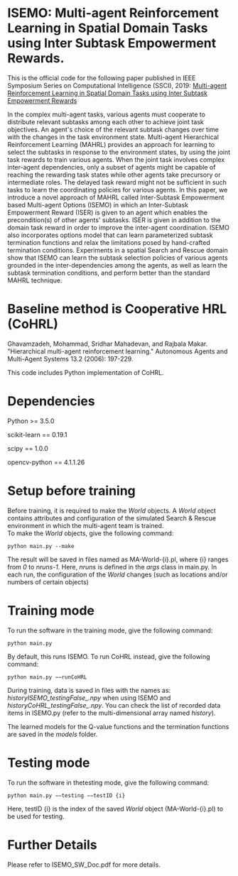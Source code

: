 # ISEMO: Multi-agent Reinforcement Learning in Spatial Domain Tasks using Inter Subtask Empowerment Rewards.
This is the official code for the following paper published in IEEE Symposium Series on Computational Intelligence (SSCI), 2019:
[Multi-agent Reinforcement Learning in Spatial Domain Tasks using Inter Subtask Empowerment Rewards](https://ieeexplore.ieee.org/abstract/document/9002777) 

In the complex multi-agent tasks, various agents must cooperate to distribute relevant subtasks among each other to achieve joint task objectives. An agent's choice of the relevant subtask changes over time with the changes in the task environment state. Multi-agent Hierarchical Reinforcement Learning (MAHRL) provides an approach for learning to select the subtasks in response to the environment states, by using the joint task rewards to train various agents. When the joint task involves complex inter-agent dependencies, only a subset of agents might be capable of reaching the rewarding task states while other agents take precursory or intermediate roles. The delayed task reward might not be sufficient in such tasks to learn the coordinating policies for various agents. In this paper, we introduce a novel approach of MAHRL called Inter-Subtask Empowerment based Multi-agent Options (ISEMO) in which an Inter-Subtask Empowerment Reward (ISER) is given to an agent which enables the precondition(s) of other agents' subtasks. ISER is given in addition to the domain task reward in order to improve the inter-agent coordination. ISEMO also incorporates options model that can learn parameterized subtask termination functions and relax the limitations posed by hand-crafted termination conditions. Experiments in a spatial Search and Rescue domain show that ISEMO can learn the subtask selection policies of various agents grounded in the inter-dependencies among the agents, as well as learn the subtask termination conditions, and perform better than the standard MAHRL technique.


# Baseline method is Cooperative HRL (CoHRL) 
Ghavamzadeh, Mohammad, Sridhar Mahadevan, and Rajbala Makar. "Hierarchical multi-agent reinforcement learning." Autonomous Agents and Multi-Agent Systems 13.2 (2006): 197-229.

This code includes Python implementation of CoHRL.

# Dependencies
Python >= 3.5.0

scikit-learn == 0.19.1

scipy == 1.0.0

opencv-python == 4.1.1.26

# Setup before training
Before training, it is required to make the _World_ objects. A _World_ object contains attributes and configuration of the simulated Search & Rescue environment in which the multi-agent team is trained.  
To make the _World_ objects, give the following command: 

`python main.py --make` 

The result will be saved in files named as MA-World-{i}.pl, where {i} ranges from _0_ to _nruns-1_. Here, _nruns_ is defined in the _args_ class in main.py. In each run, the configuration of the _World_ changes (such as locations and/or numbers of certain objects)

# Training mode
To run the software in the training mode, give the following command:

`python main.py`  

By default, this runs ISEMO. To run CoHRL instead, give the following command:

`python main.py −−runCoHRL`

During training, data is saved in files with the names as: _historyISEMO\_testingFalse\_.npy_ when using ISEMO and _historyCoHRL\_testingFalse\_.npy_. 
You can check the list of recorded data items in ISEMO.py (refer to the multi-dimensional array named _history_). 

The learned models for the Q-value functions and the termination functions are saved in the _models_ folder.

# Testing mode
To  run  the  software  in  thetesting mode,  give  the  following  command:

`python main.py −−testing −−testID {i}`  

Here, testID {i} is the index of the saved _World_ object (MA-World-{i}.pl) to be used for testing.

# Further Details
Please refer to ISEMO_SW_Doc.pdf for more details.
